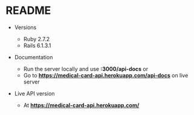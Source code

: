 # README

* Versions
  * Ruby 2.7.2
  * Rails 6.1.3.1

* Documentation
  * Run the server locally and use **:3000/api-docs** or
  * Go to **https://medical-card-api.herokuapp.com/api-docs** on live server

* Live API version
  * At **https://medical-card-api.herokuapp.com/**
